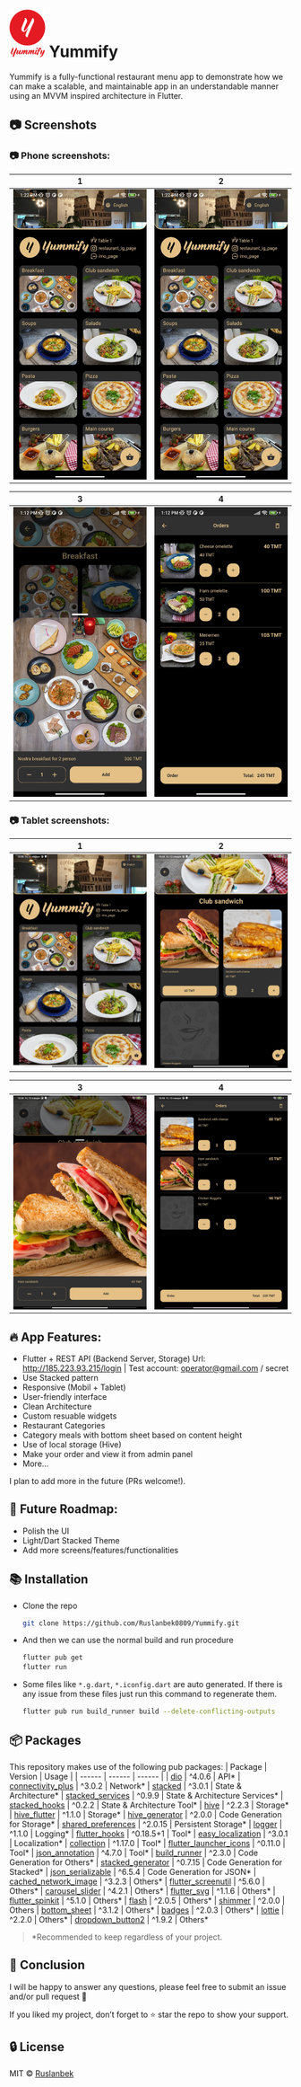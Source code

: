 # <img width="64" src="https://github.com/Ruslanbek0809/Yummify/blob/main/assets/logo.png?raw=true"> Yummify

Yummify is a fully-functional restaurant menu app to demonstrate how we can make a scalable, and maintainable app in an understandable manner using an MVVM inspired architecture in Flutter.

## :camera: Screenshots
### :camera: Phone screenshots:
| 1 | 2|
|------|-------|
|<img src="screenshots/phone_1.jpg" width="300">|<img src="screenshots/phone_1.jpg" width="300">|

| 3 | 4|
|------|-------|
|<img src="screenshots/phone_3.jpg" width="300">|<img src="screenshots/phone_4.jpg" width="300">|

### :camera: Tablet screenshots:
| 1 | 2|
|------|-------|
|<img src="screenshots/tablet_1.jpg" width="300">|<img src="screenshots/tablet_2.jpg" width="300">|

| 3 | 4|
|------|-------|
|<img src="screenshots/tablet_3.jpg" width="300">|<img src="screenshots/tablet_4.jpg" width="300">|


## :fire: App Features:
* Flutter + REST API (Backend Server, Storage)
  Url: http://185.223.93.215/login | Test account: operator@gmail.com / secret
* Use Stacked pattern
* Responsive (Mobil + Tablet)
* User-friendly interface
* Clean Architecture
* Custom resuable widgets
* Restaurant Categories
* Category meals with bottom sheet based on content height
* Use of local storage (Hive)
* Make your order and view it from admin panel
* More...

I plan to add more in the future (PRs welcome!).

## :pencil: Future Roadmap:

* Polish the UI
* Light/Dart Stacked Theme
* Add more screens/features/functionalities

## :books: Installation

- Clone the repo
  ```sh
  git clone https://github.com/Ruslanbek0809/Yummify.git
  ```
- And then we can use the normal build and run procedure
  ```sh
  flutter pub get
  flutter run
  ```
- Some files like `*.g.dart`, `*.iconfig.dart` are auto generated. If there is any issue from these files just run this command to regenerate them.
  ```sh
  flutter pub run build_runner build --delete-conflicting-outputs
  ```

## :package: Packages
This repository makes use of the following pub packages:
| Package | Version | Usage |
| ------ | ------ | ------ |
| [dio](https://pub.dev/packages/dio/versions/4.0.6) | ^4.0.6 | API*
| [connectivity_plus](https://pub.dev/packages/connectivity_plus/versions/3.0.2) | ^3.0.2 | Network*
| [stacked](https://pub.dev/packages/stacked/versions/3.0.1) | ^3.0.1 | State & Architecture*
| [stacked_services](https://pub.dev/packages/stacked_services/versions/0.9.9) | ^0.9.9 | State & Architecture Services* 
| [stacked_hooks](https://pub.dev/packages/stacked_hooks/versions/0.2.2) | ^0.2.2 | State & Architecture Tool* 
| [hive](https://pub.dev/packages/hive/versions/2.2.3) | ^2.2.3 | Storage*
| [hive_flutter](https://pub.dev/packages/hive_flutter/versions/1.1.0) | ^1.1.0 | Storage*
| [hive_generator](https://pub.dev/packages/hive_generator/versions/2.0.0) | ^2.0.0 | Code Generation for Storage*
| [shared_preferences](https://pub.dev/packages/shared_preferences/versions/2.0.15) | ^2.0.15 | Persistent Storage*
| [logger](https://pub.dev/packages/logger/versions/1.1.0) | ^1.1.0 | Logging*
| [flutter_hooks](https://pub.dev/packages/flutter_hooks/versions/0.18.5+1) | ^0.18.5+1 | Tool*
| [easy_localization](https://pub.dev/packages/easy_localization/versions/3.0.1) | ^3.0.1 | Localization*
| [collection](https://pub.dev/packages/collection/versions/1.17.0) | ^1.17.0 | Tool*
| [flutter_launcher_icons](https://pub.dev/packages/flutter_launcher_icons/versions/0.11.0) | ^0.11.0 | Tool*
| [json_annotation](https://pub.dev/packages/json_annotation/versions/4.7.0) | ^4.7.0 | Tool*
| [build_runner](https://pub.dev/packages/build_runner/versions/2.3.0) | ^2.3.0 | Code Generation for Others*
| [stacked_generator](https://pub.dev/packages/stacked_generator/versions/0.7.15) | ^0.7.15 | Code Generation for Stacked*
| [json_serializable](https://pub.dev/packages/json_serializable/versions/6.5.4) | ^6.5.4 | Code Generation for JSON*
| [cached_network_image](https://pub.dev/packages/cached_network_image/versions/3.2.3) | ^3.2.3 | Others*
| [flutter_screenutil](https://pub.dev/packages/flutter_screenutil/versions/5.6.0) | ^5.6.0 | Others*
| [carousel_slider](https://pub.dev/packages/carousel_slider/versions/4.2.1) | ^4.2.1 | Others*
| [flutter_svg](https://pub.dev/packages/flutter_svg/versions/1.1.6) | ^1.1.6 | Others*
| [flutter_spinkit](https://pub.dev/packages/flutter_spinkit/versions/5.1.0) | ^5.1.0 | Others*
| [flash](https://pub.dev/packages/flash/versions/2.0.5) | ^2.0.5 | Others*
| [shimmer](https://pub.dev/packages/shimmer/versions/2.0.0) | ^2.0.0 | Others
| [bottom_sheet](https://pub.dev/packages/bottom_sheet/versions/3.1.2) | ^3.1.2 | Others*
| [badges](https://pub.dev/packages/badges/versions/2.0.3) | ^2.0.3 | Others*
| [lottie](https://pub.dev/packages/lottie/versions/2.2.0) | ^2.2.0 | Others*
| [dropdown_button2](https://pub.dev/packages/dropdown_button2/versions/1.9.2) | ^1.9.2 | Others*

> *Recommended to keep regardless of your project.

## :star2: Conclusion
I will be happy to answer any questions, please feel free to submit an issue and/or pull request 🙂

If you liked my project, don’t forget to ⭐ star the repo to show your support.

## :lock: License
MIT © [Ruslanbek](https://github.com/Ruslanbek0809)
